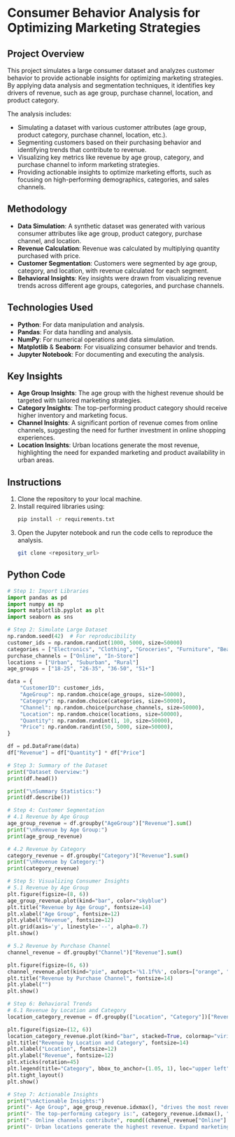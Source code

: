 # Consumer Behavior Analysis for Optimizing Marketing Strategies
## Project Overview
This project simulates a large consumer dataset and analyzes customer behavior to provide actionable insights for optimizing marketing strategies. By applying data analysis and segmentation techniques, it identifies key drivers of revenue, such as age group, purchase channel, location, and product category.

The analysis includes:
- Simulating a dataset with various customer attributes (age group, product category, purchase channel, location, etc.).
- Segmenting customers based on their purchasing behavior and identifying trends that contribute to revenue.
- Visualizing key metrics like revenue by age group, category, and purchase channel to inform marketing strategies.
- Providing actionable insights to optimize marketing efforts, such as focusing on high-performing demographics, categories, and sales channels.

## Methodology
- **Data Simulation**: A synthetic dataset was generated with various consumer attributes like age group, product category, purchase channel, and location.
- **Revenue Calculation**: Revenue was calculated by multiplying quantity purchased with price.
- **Customer Segmentation**: Customers were segmented by age group, category, and location, with revenue calculated for each segment.
- **Behavioral Insights**: Key insights were drawn from visualizing revenue trends across different age groups, categories, and purchase channels.

## Technologies Used
- **Python**: For data manipulation and analysis.
- **Pandas**: For data handling and analysis.
- **NumPy**: For numerical operations and data simulation.
- **Matplotlib** & **Seaborn**: For visualizing consumer behavior and trends.
- **Jupyter Notebook**: For documenting and executing the analysis.

## Key Insights
- **Age Group Insights**: The age group with the highest revenue should be targeted with tailored marketing strategies.
- **Category Insights**: The top-performing product category should receive higher inventory and marketing focus.
- **Channel Insights**: A significant portion of revenue comes from online channels, suggesting the need for further investment in online shopping experiences.
- **Location Insights**: Urban locations generate the most revenue, highlighting the need for expanded marketing and product availability in urban areas.

## Instructions
1. Clone the repository to your local machine.
2. Install required libraries using:
   ```bash
   pip install -r requirements.txt
3. Open the Jupyter notebook and run the code cells to reproduce the analysis.
   ```bash
   git clone <repository_url>

## Python Code

```python
# Step 1: Import Libraries
import pandas as pd
import numpy as np
import matplotlib.pyplot as plt
import seaborn as sns

# Step 2: Simulate Large Dataset
np.random.seed(42)  # For reproducibility
customer_ids = np.random.randint(1000, 5000, size=50000)
categories = ["Electronics", "Clothing", "Groceries", "Furniture", "Beauty", "Sports"]
purchase_channels = ["Online", "In-Store"]
locations = ["Urban", "Suburban", "Rural"]
age_groups = ["18-25", "26-35", "36-50", "51+"]

data = {
    "CustomerID": customer_ids,
    "AgeGroup": np.random.choice(age_groups, size=50000),
    "Category": np.random.choice(categories, size=50000),
    "Channel": np.random.choice(purchase_channels, size=50000),
    "Location": np.random.choice(locations, size=50000),
    "Quantity": np.random.randint(1, 10, size=50000),
    "Price": np.random.randint(50, 5000, size=50000),
}

df = pd.DataFrame(data)
df["Revenue"] = df["Quantity"] * df["Price"]

# Step 3: Summary of the Dataset
print("Dataset Overview:")
print(df.head())

print("\nSummary Statistics:")
print(df.describe())

# Step 4: Customer Segmentation
# 4.1 Revenue by Age Group
age_group_revenue = df.groupby("AgeGroup")["Revenue"].sum()
print("\nRevenue by Age Group:")
print(age_group_revenue)

# 4.2 Revenue by Category
category_revenue = df.groupby("Category")["Revenue"].sum()
print("\nRevenue by Category:")
print(category_revenue)

# Step 5: Visualizing Consumer Insights
# 5.1 Revenue by Age Group
plt.figure(figsize=(8, 6))
age_group_revenue.plot(kind="bar", color="skyblue")
plt.title("Revenue by Age Group", fontsize=14)
plt.xlabel("Age Group", fontsize=12)
plt.ylabel("Revenue", fontsize=12)
plt.grid(axis='y', linestyle='--', alpha=0.7)
plt.show()

# 5.2 Revenue by Purchase Channel
channel_revenue = df.groupby("Channel")["Revenue"].sum()

plt.figure(figsize=(6, 6))
channel_revenue.plot(kind="pie", autopct='%1.1f%%', colors=["orange", "lightgreen"])
plt.title("Revenue by Purchase Channel", fontsize=14)
plt.ylabel("")
plt.show()

# Step 6: Behavioral Trends
# 6.1 Revenue by Location and Category
location_category_revenue = df.groupby(["Location", "Category"])["Revenue"].sum().unstack()

plt.figure(figsize=(12, 6))
location_category_revenue.plot(kind="bar", stacked=True, colormap="viridis")
plt.title("Revenue by Location and Category", fontsize=14)
plt.xlabel("Location", fontsize=12)
plt.ylabel("Revenue", fontsize=12)
plt.xticks(rotation=45)
plt.legend(title="Category", bbox_to_anchor=(1.05, 1), loc="upper left")
plt.tight_layout()
plt.show()

# Step 7: Actionable Insights
print("\nActionable Insights:")
print("- Age Group", age_group_revenue.idxmax(), "drives the most revenue. Target this group with tailored promotions.")
print("- The top-performing category is:", category_revenue.idxmax(), "suggesting it should receive higher inventory and marketing focus.")
print("- Online channels contribute", round((channel_revenue["Online"] / channel_revenue.sum()) * 100, 2), "% of the revenue. Invest in enhancing the online shopping experience.")
print("- Urban locations generate the highest revenue. Expand marketing campaigns and product availability in urban areas.")
